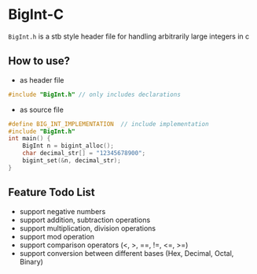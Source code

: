 # BigInt-C

`BigInt.h` is a stb style header file for handling arbitrarily large integers in c

## How to use?

- as header file

```c
#include "BigInt.h" // only includes declarations
```

- as source file

```c
#define BIG_INT_IMPLEMENTATION  // include implementation
#include "BigInt.h"
int main() {
    BigInt n = bigint_alloc();
    char decimal_str[] = "12345678900";
    bigint_set(&n, decimal_str);
}
```

## Feature Todo List

- support negative numbers
- support addition, subtraction operations
- support multiplication, division operations
- support mod operation
- support comparison operators (<, >, ==, !=, <=, >=)
- support conversion between different bases (Hex, Decimal, Octal, Binary)
